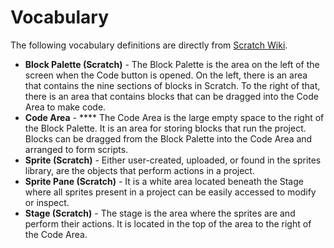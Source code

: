 # Vocabulary

The following vocabulary definitions are directly from [Scratch Wiki](https://en.scratch-wiki.info/wiki/Scratch\_Wiki\_Home).

* **Block Palette (Scratch)** - The Block Palette is the area on the left of the screen when the Code button is opened. On the left, there is an area that contains the nine sections of blocks in Scratch. To the right of that, there is an area that contains blocks that can be dragged into the Code Area to make code.&#x20;
* **Code Area** - **** The Code Area is the large empty space to the right of the Block Palette. It is an area for storing blocks that run the project. Blocks can be dragged from the Block Palette into the Code Area and arranged to form scripts.&#x20;
* **Sprite (Scratch)** - Either user-created, uploaded, or found in the sprites library, are the objects that perform actions in a project.&#x20;
* **Sprite Pane (Scratch)** - It is a white area located beneath the Stage where all sprites present in a project can be easily accessed to modify or inspect.&#x20;
* **Stage (Scratch)** - The stage is the area where the sprites are and perform their actions. It is located in the top of the area to the right of the Code Area.
